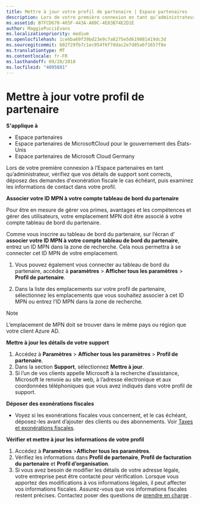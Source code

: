 ```yaml
---
title: Mettre à jour votre profil de partenaire | Espace partenaires
description: Lors de votre première connexion en tant qu’administrateur, vérifiez que vos détails de support sont corrects, déposez des demandes d'exonération fiscale le cas échéant, puis examinez les informations de contact dans votre profil.
ms.assetid: B7FCD670-465F-443A-A80C-4E83B74E2D1E
author: MaggiePucciEvans
ms.localizationpriority: medium
ms.openlocfilehash: 1ce6ba69f39bd23e9c7a8275e5d619881419dc3d
ms.sourcegitcommit: 602f29fb7c1ec054f6f7ddac2e7d85a6f1657f8e
ms.translationtype: MT
ms.contentlocale: fr-FR
ms.lasthandoff: 09/20/2018
ms.locfileid: "4095881"
---
```

# <a name="update-your-partner-profile"></a>Mettre à jour votre profil de partenaire

**S'applique à**

-  Espace partenaires
-  Espace partenaires de MicrosoftCloud pour le gouvernement des États-Unis
-  Espace partenaires de Microsoft Cloud Germany

Lors de votre première connexion à l’Espace partenaires en tant qu’administrateur, vérifiez que vos détails de support sont corrects, déposez des demandes d'exonération fiscale le cas échéant, puis examinez les informations de contact dans votre profil.


**Associer votre ID MPN à votre compte tableau de bord du partenaire**

Pour être en mesure de gérer vos primes, avantages et les compétences et gérer des utilisateurs, votre emplacement MPN doit être associé à votre compte tableau de bord du partenaire.

Comme vous inscrire au tableau de bord du partenaire, sur l’écran d' **associer votre ID MPN à votre compte tableau de bord du partenaire**, entrez un ID MPN dans la zone de recherche. Cela nous permettra à se connecter cet ID MPN de votre emplacement.

1. Vous pouvez également vous connecter au tableau de bord du partenaire, accédez à **paramètres** &gt; **Afficher tous les paramètres** &gt; **Profil de partenaire**.

2. Dans la liste des emplacements sur votre profil de partenaire, sélectionnez les emplacements que vous souhaitez associer à cet ID MPN ou entrez l’ID MPN dans la zone de recherche.

>[!Note]
>L’emplacement de MPN doit se trouver dans le même pays ou région que votre client Azure AD. 


**Mettre à jour les détails de votre support** 

1.  Accédez à **Paramètres** &gt; **Afficher tous les paramètres** &gt; **Profil de partenaire**.
2.  Dans la section **Support**, sélectionnez **Mettre à jour**.
3.  Si l’un de vos clients appelle Microsoft à la recherche d’assistance, Microsoft le renvoie au site web, à l’adresse électronique et aux coordonnées téléphoniques que vous avez indiqués dans votre profil de support.

**Déposer des exonérations fiscales**

-   Voyez si les exonérations fiscales vous concernent, et le cas échéant, déposez-les avant d’ajouter des clients ou des abonnements. Voir [Taxes et exonérations fiscales](tax-and-tax-exemptions.md).

**Vérifier et mettre à jour les informations de votre profil**

1.  Accédez à **Paramètres** &gt;**Afficher tous les paramètres**. 
2.  Vérifiez les informations dans **Profil de partenaire**, **Profil de facturation du partenaire** et **Profil d’organisation**.
3.  Si vous avez besoin de modifier les détails de votre adresse légale, votre entreprise peut être contacté pour vérification. Lorsque vous apportez des modifications à vos informations légales, il peut affecter vos informations fiscales. Assurez-vous que vos informations fiscales restent précises. Contactez poser des questions de [prendre en charge](https://partner.microsoft.com/support/contact-support) .

 

 




